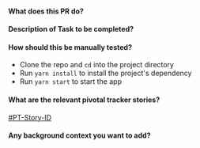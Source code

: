 #### What does this PR do?

#### Description of Task to be completed?

#### How should this be manually tested?
* Clone the repo and `cd` into the project directory
* Run `yarn install` to install the project's dependency
* Run `yarn start` to start the app

#### What are the relevant pivotal tracker stories?
[#PT-Story-ID](http://PT-Story-Link)

#### Any background context you want to add?
